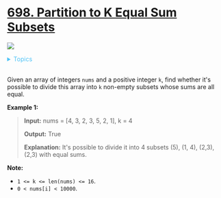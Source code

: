 # [698. Partition to K Equal Sum Subsets](https://leetcode.com/problems/partition-to-k-equal-sum-subsets/description/)

![](https://img.shields.io/badge/Difficulty-Medium-F8AF40.svg)

<details>
<summary style="color:#4FC3F7">Topics</summary>

* [`Dynamic Programming`](https://leetcode.com/tag/dynamic-programming/)
* [`Backtracking`](https://leetcode.com/tag/backtracking/)

</details>
<br />


Given an array of integers `nums` and a positive integer `k`, find whether it's possible to divide this array into `k` non-empty subsets whose sums are all equal.

**Example 1:**

> **Input:** nums = [4, 3, 2, 3, 5, 2, 1], k = 4
>
> **Output:** True
>
> **Explanation:** It's possible to divide it into 4 subsets (5), (1, 4), (2,3), (2,3) with equal sums.

**Note:**

 + `1 <= k <= len(nums) <= 16`.
 + `0 < nums[i] < 10000`.